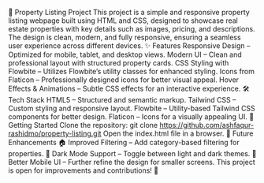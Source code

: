 🏡 Property Listing Project This project is a simple and responsive property listing webpage built using HTML and CSS, designed to showcase real estate properties with key details such as images, pricing, and descriptions. The design is clean, modern, and fully responsive, ensuring a seamless user experience across different devices.
✨ Features Responsive Design – Optimized for mobile, tablet, and desktop views. Modern UI – Clean and professional layout with structured property cards. CSS Styling with Flowbite – Utilizes Flowbite’s utility classes for enhanced styling. Icons from Flaticon – Professionally designed icons for better visual appeal. Hover Effects & Animations – Subtle CSS effects for an interactive experience. 🛠️ Tech Stack HTML5 – Structured and semantic markup. Tailwind CSS – Custom styling and responsive layout. Flowbite – Utility-based Tailwind CSS components for better design. Flaticon – Icons for a visually appealing UI. 🚀 Getting Started Clone the repository: git clone https://github.com/ashfaqur-rashidmo/property-listing.git Open the index.html file in a browser. 📌 Future Enhancements 🏠 Improved Filtering – Add category-based filtering for properties. 🎨 Dark Mode Support – Toggle between light and dark themes. 📱 Better Mobile UI – Further refine the design for smaller screens. This project is open for improvements and contributions! 🚀


